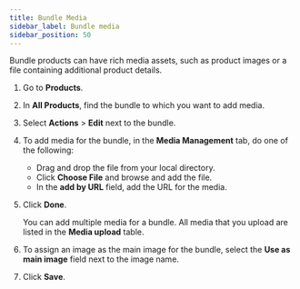 ```yaml
---
title: Bundle Media
sidebar_label: Bundle media
sidebar_position: 50
---
```


Bundle products can have rich media assets, such as product images or a file containing additional product details.

1. Go to **Products**.
1. In **All Products**, find the bundle to which you want to add media.
1. Select **Actions** > **Edit** next to the bundle.
1. To add media for the bundle, in the **Media Management** tab, do one of the following:

    - Drag and drop the file from your local directory.
    - Click **Choose File** and browse and add the file.
    - In the **add by URL** field, add the URL for the media.

1. Click **Done**.

    You can add multiple media for a bundle. All media that you upload are listed in the **Media upload** table.
1. To assign an image as the main image for the bundle, select the **Use as main image** field next to the image name.
1. Click **Save**.

